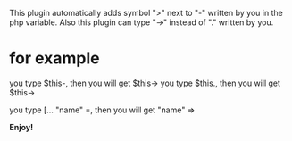 This plugin automatically adds symbol ">" next to "-" written by you in the php variable. Also this plugin can type "->" instead of "." written by you.  

# for example

you type \$this-, then you will get \$this->
you type \$this., then you will get \$this->

you type [... "name" =, then you will get "name" =>

**Enjoy!**


